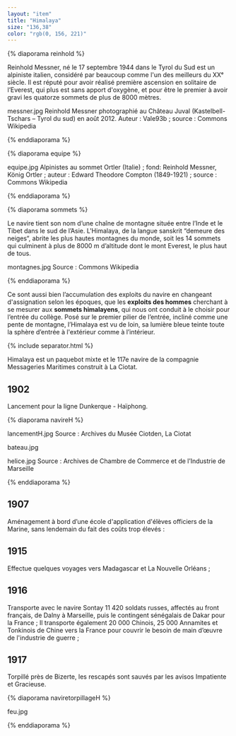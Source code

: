 ```yaml
---
layout: "item"
title: "Himalaya"
size: "136,38"
color: "rgb(0, 156, 221)"
---
```

{% diaporama reinhold %}

Reinhold Messner, né le 17 septembre 1944 dans le Tyrol du Sud est un alpiniste italien, considéré par beaucoup comme l'un des meilleurs du XXᵉ siècle. Il est réputé pour avoir réalisé première ascension en solitaire de l’Everest, qui plus est sans apport d'oxygène, et pour être le premier à avoir gravi les quatorze sommets de plus de 8000 mètres.

messner.jpg
Reinhold Messner photographié au Château Juval (Kastelbell-Tschars – Tyrol du sud) en août 2012. Auteur : Vale93b ; source : Commons Wikipedia

{% enddiaporama %}


{% diaporama equipe %}

equipe.jpg
Alpinistes au sommet Ortler (Italie) ; fond: Reinhold Messner, König Ortler ; auteur : Edward Theodore Compton (1849-1921) ; source : Commons Wikipedia

{% enddiaporama %}

{% diaporama sommets %}

Le navire tient son nom d’une chaîne de montagne située entre l’Inde et le Tibet dans le sud de l’Asie. L'Himalaya, de la langue sanskrit “demeure des neiges“, abrite les plus hautes montagnes du monde, soit les 14 sommets qui culminent à plus de 8000 m d’altitude dont le mont Everest, le plus haut de tous.

montagnes.jpg
Source : Commons Wikipedia

{% enddiaporama %}

Ce sont aussi bien l’accumulation des exploits du navire en changeant d'assignation selon les époques, que les **exploits des hommes** cherchant à se mesurer aux **sommets himalayens**, qui nous ont conduit à le choisir pour l’entrée du collège.
Posé sur le premier pilier de l’entrée, incliné comme une pente de montagne, l’Himalaya est vu de loin, sa lumière bleue teinte toute la sphère d’entrée à l'extérieur comme à l’intérieur.

{% include separator.html %}

Himalaya est un paquebot mixte et le 117e navire de la compagnie Messageries Maritimes construit à La Ciotat.

1902
----

Lancement pour la ligne Dunkerque - Haïphong.

{% diaporama navireH %}

lancementH.jpg
Source : Archives du Musée Ciotden, La Ciotat

bateau.jpg

helice.jpg
Source : Archives de Chambre de Commerce et de l’Industrie de Marseille

{% enddiaporama %}

1907
--------------

Aménagement à bord d’une école d'application d'élèves officiers de la Marine, sans lendemain du fait des coûts trop élevés :

1915
----

Effectue quelques voyages vers Madagascar et La Nouvelle Orléans ;


1916
----

Transporte avec le navire Sontay 11 420 soldats russes, affectés au front français,
de Dalny à Marseille, puis le contingent sénégalais de Dakar pour la France ;
Il transporte également 20 000 Chinois, 25 000 Annamites et Tonkinois de Chine vers la France pour couvrir le besoin de main d’œuvre de l'industrie de guerre ;

1917
----

Torpillé près de Bizerte, les rescapés sont sauvés par les avisos Impatiente et Gracieuse.

{% diaporama naviretorpillageH %}

feu.jpg

{% enddiaporama %}
